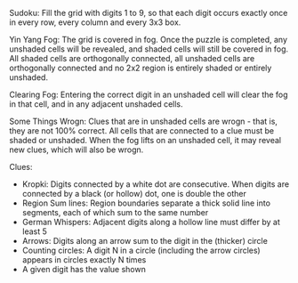 Sudoku: Fill the grid with digits 1 to 9, so that each digit occurs exactly once in every row, every column and every 3x3 box.

Yin Yang Fog: The grid is covered in fog. Once the puzzle is completed, any unshaded cells will be revealed, and shaded cells will still be covered in fog. All shaded cells are orthogonally connected, all unshaded cells are orthogonally connected and no 2x2 region is entirely shaded or entirely unshaded.

Clearing Fog: Entering the correct digit in an unshaded cell will clear the fog in that cell, and in any adjacent unshaded cells.

Some Things Wrogn: Clues that are in unshaded cells are wrogn - that is, they are not 100% correct. All cells that are connected to a clue must be shaded or unshaded. When the fog lifts on an unshaded cell, it may reveal new clues, which will also be wrogn.

Clues:
 * Kropki: Digits connected by a white dot are consecutive. When digits are connected by a black (or hollow) dot, one is double the other
 * Region Sum lines: Region boundaries separate a thick solid line into segments, each of which sum to the same number
 * German Whispers: Adjacent digits along a hollow line must differ by at least 5
 * Arrows: Digits along an arrow sum to the digit in the (thicker) circle
 * Counting circles: A digit N in a circle (including the arrow circles) appears in circles exactly N times
 * A given digit has the value shown
